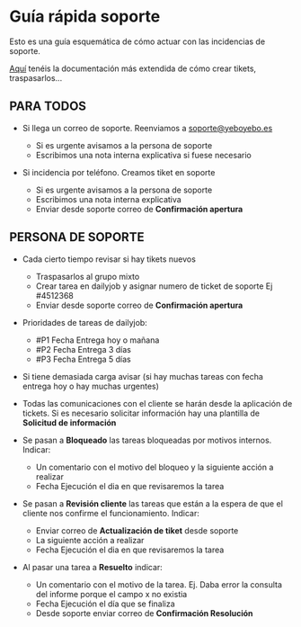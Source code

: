 # Guía rápida soporte

Esto es una guía esquemática de cómo actuar con las incidencias de soporte.

[Aquí](./gestion_tickets) tenéis la documentación más extendida de cómo crear tikets, traspasarlos...

## PARA TODOS

- Si llega un correo de soporte. Reenviamos a soporte@yeboyebo.es
    - Si es urgente avisamos a la persona de soporte
    - Escribimos una nota interna explicativa si fuese necesario

- Si incidencia por teléfono. Creamos tiket en soporte
    - Si es urgente avisamos a la persona de soporte
    - Escribimos una nota interna explicativa
    - Enviar desde soporte correo de **Confirmación apertura**


## PERSONA DE SOPORTE

- Cada cierto tiempo revisar si hay tikets nuevos
    - Traspasarlos al grupo mixto
    - Crear tarea en dailyjob y asignar numero de ticket de soporte Ej #4512368
    - Enviar desde soporte correo de **Confirmación apertura**

- Prioridades de tareas de dailyjob: 
    - #P1 Fecha Entrega hoy o mañana
    - #P2 Fecha Entrega 3 días
    - #P3 Fecha Entrega 5 días

- Si tiene demasiada carga avisar (si hay muchas tareas con fecha entrega hoy o hay muchas urgentes)

- Todas las comunicaciones con el cliente se harán desde la aplicación de tickets. Si es necesario solicitar información hay una plantilla de **Solicitud de información**

- Se pasan a **Bloqueado** las tareas bloqueadas por motivos internos. Indicar:
    - Un comentario con el motivo del bloqueo y la siguiente acción a realizar
    - Fecha Ejecución el dia en que revisaremos la tarea

- Se pasan a **Revisión cliente** las tareas que están a la espera de que el cliente nos confirme el funcionamiento. Indicar:
    - Enviar correo de **Actualización de tiket** desde soporte
    - La siguiente acción a realizar
    - Fecha Ejecución el dia en que revisaremos la tarea

- Al pasar una tarea a **Resuelto** indicar:
    - Un comentario con el motivo de la tarea. Ej. Daba error la consulta del informe porque el campo x no existia
    - Fecha Ejecución el día que se finaliza
    - Desde soporte enviar correo de **Confirmación Resolución**